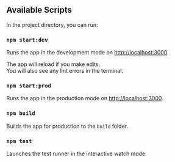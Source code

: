 ## Available Scripts

In the project directory, you can run:

### `npm start:dev`

Runs the app in the development mode on [http://localhost:3000](http://localhost:3000).<br />

The app will reload if you make edits.<br />
You will also see any lint errors in the terminal.

### `npm start:prod`

Runs the app in the production mode on [http://localhost:3000](http://localhost:3000).<br />

### `npm build`

Builds the app for production to the `build` folder.<br />

### `npm test`

Launches the test runner in the interactive watch mode.<br />
